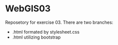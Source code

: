 # WebGIS03
Reposetory for exercise 03. 
There are two branches:
- .html formated by stylesheet.css
- .html utilizing bootstrap 

